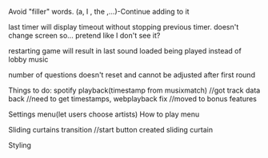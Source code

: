 Avoid "filler" words. (a, I , the ,...)-Continue adding to it

last timer will display timeout without stopping previous timer.
doesn't change screen so... pretend like I don't see it?

restarting game will result in last sound loaded being played instead of lobby music

number of questions doesn't reset and cannot be adjusted after first round


Things to do:
spotify playback(timestamp from musixmatch)
//got track data back
//need to get timestamps, webplayback fix
//moved to bonus features

Settings menu(let users choose artists)
How to play menu

Sliding curtains transition
//start button created sliding curtain

Styling